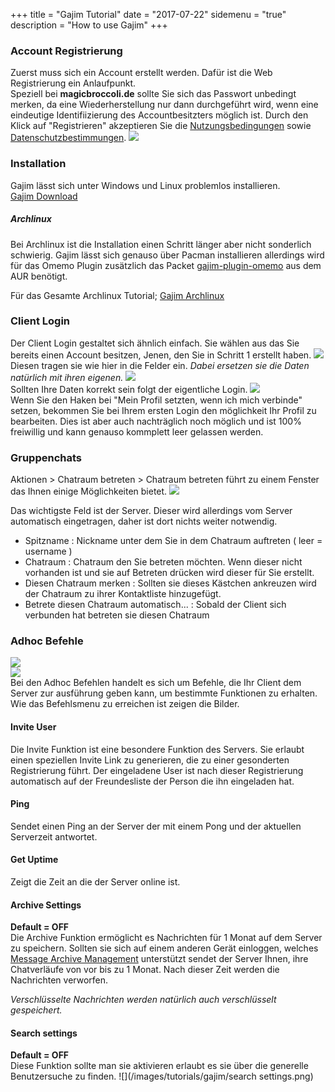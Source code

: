 +++
title = "Gajim Tutorial"
date = "2017-07-22"
sidemenu = "true"
description = "How to use Gajim"
+++
### Account Registrierung
Zuerst muss sich ein Account erstellt werden. Dafür ist die Web Registrierung ein Anlaufpunkt.  
Speziell bei **magicbroccoli.de** sollte Sie sich das Passwort unbedingt merken, da eine Wiederherstellung nur dann durchgeführt wird, wenn eine eindeutige Identifiizierung des Accountbesitzters möglich ist.
Durch den Klick auf "Registrieren" akzeptieren Sie die [Nutzungsbedingungen](/termsofuse/) sowie [Datenschutzbestimmungen](/datenschutz/).
![](/images/tutorials/gajim/webregister.png)

### Installation
Gajim lässt sich unter Windows und Linux problemlos installieren.  
[Gajim Download](https://gajim.org/?lang=de)

##### Archlinux
Bei Archlinux ist die Installation einen Schritt länger aber nicht sonderlich schwierig.
Gajim lässt sich genauso über Pacman installieren allerdings wird für das Omemo Plugin zusätzlich das Packet [gajim-plugin-omemo](https://aur.archlinux.org/packages/gajim-plugin-omemo/) aus dem AUR benötigt.

Für das Gesamte Archlinux Tutorial; [Gajim Archlinux](https://wiki.archlinux.org/index.php/Gajim)

### Client Login
Der Client Login gestaltet sich ähnlich einfach. Sie wählen aus das Sie bereits einen Account besitzen, Jenen, den Sie in Schritt 1 erstellt haben.
![](/images/tutorials/gajim/clientlogin.png)  
Diesen tragen sie wie hier in die Felder ein. *Dabei ersetzen sie die Daten natürlich mit ihren eigenen.*
![](/images/tutorials/gajim/logindata.png)  
Sollten Ihre Daten korrekt sein folgt der eigentliche Login.
![](/images/tutorials/gajim/login.png)  
Wenn Sie den Haken bei "Mein Profil setzten, wenn ich mich verbinde" setzen, bekommen Sie bei Ihrem ersten Login den möglichkeit Ihr Profil zu bearbeiten. Dies ist aber auch nachträglich noch möglich und ist 100% freiwillig und kann genauso kommplett leer gelassen werden.

### Gruppenchats
Aktionen > Chatraum betreten > Chatraum betreten führt zu einem Fenster das Ihnen einige Möglichkeiten bietet. 
![](/images/tutorials/gajim/muc.png)  

Das wichtigste Feld ist der Server. Dieser wird allerdings vom Server automatisch eingetragen, daher ist dort nichts weiter notwendig.

* Spitzname : Nickname unter dem Sie in dem Chatraum auftreten ( leer = username )
* Chatraum : Chatraum den Sie betreten möchten. Wenn dieser nicht vorhanden ist und sie auf Betreten drücken wird dieser für Sie erstellt.
* Diesen Chatraum merken : Sollten sie dieses Kästchen ankreuzen wird der Chatraum zu ihrer Kontaktliste hinzugefügt.
* Betrete diesen Chatraum automatisch... : Sobald der Client sich verbunden hat betreten sie diesen Chatraum

### Adhoc Befehle
![](/images/tutorials/gajim/howtoadhoc.png)  
![](/images/tutorials/gajim/adhoc.png)  
Bei den Adhoc Befehlen handelt es sich um Befehle, die Ihr Client dem Server zur ausführung geben kann, um bestimmte Funktionen zu erhalten. Wie das Befehlsmenu zu erreichen ist zeigen die Bilder.

#### Invite User
Die Invite Funktion ist eine besondere Funktion des Servers. Sie erlaubt einen speziellen Invite Link zu generieren, die zu einer gesonderten Registrierung führt. Der eingeladene User ist nach dieser Registrierung automatisch auf der Freundesliste der Person die ihn eingeladen hat.

#### Ping
Sendet einen Ping an der Server der mit einem Pong und der aktuellen Serverzeit antwortet.

#### Get Uptime
Zeigt die Zeit an die der Server online ist.

#### Archive Settings
**Default = OFF**  
Die Archive Funktion ermöglicht es Nachrichten für 1 Monat auf dem Server zu speichern. Sollten sie sich auf einem anderen Gerät einloggen, welches [Message Archive Management](https://xmpp.org/extensions/xep-0313.html) unterstützt sendet der Server Ihnen, ihre Chatverläufe von vor bis zu 1 Monat. Nach dieser Zeit werden die Nachrichten verworfen.  

*Verschlüsselte Nachrichten werden natürlich auch verschlüsselt gespeichert.* 

#### Search settings
**Default = OFF**  
Diese Funktion sollte man sie aktivieren erlaubt es sie über die generelle Benutzersuche zu finden.
![](/images/tutorials/gajim/search settings.png)  


